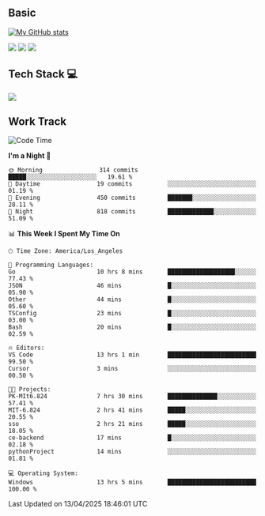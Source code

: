 ## Basic
 
[![My GitHub stats](https://github-readme-stats.vercel.app/api?username=Zzhihon&show_icons=true&theme=purple)](https://github.com/Zzhihon)
 
 [![](https://img.shields.io/badge/website-4493f8?style=for-the-badge&logo=About.me&logoColor=purple)](https://tatakal.com/)
 [![](https://img.shields.io/badge/RSS-4493f8?style=for-the-badge&logo=rss&logoColor=purple)](https://tatakal.com/feed/)
 [![](https://img.shields.io/badge/Email-4493f8?style=for-the-badge&logo=gmail&logoColor=purple)](mailto:bt1q@tatakal.com)

## Tech Stack 💻

<a href="https://skillicons.dev">
  <img src="https://skillicons.dev/icons?i=py,html,css,javascript,bash,java,vue,go,nodejs,cpp" />
</a>

</br>

## Work Track

<!--START_SECTION:waka-->
![Code Time](http://img.shields.io/badge/Code%20Time-194%20hrs%2018%20mins-blue)

**I'm a Night 🦉** 

```text
🌞 Morning                314 commits         █████░░░░░░░░░░░░░░░░░░░░   19.61 % 
🌆 Daytime                19 commits          ░░░░░░░░░░░░░░░░░░░░░░░░░   01.19 % 
🌃 Evening                450 commits         ███████░░░░░░░░░░░░░░░░░░   28.11 % 
🌙 Night                  818 commits         █████████████░░░░░░░░░░░░   51.09 % 
```


📊 **This Week I Spent My Time On** 

```text
🕑︎ Time Zone: America/Los_Angeles

💬 Programming Languages: 
Go                       10 hrs 8 mins       ███████████████████░░░░░░   77.43 % 
JSON                     46 mins             █░░░░░░░░░░░░░░░░░░░░░░░░   05.90 % 
Other                    44 mins             █░░░░░░░░░░░░░░░░░░░░░░░░   05.60 % 
TSConfig                 23 mins             █░░░░░░░░░░░░░░░░░░░░░░░░   03.00 % 
Bash                     20 mins             █░░░░░░░░░░░░░░░░░░░░░░░░   02.59 % 

🔥 Editors: 
VS Code                  13 hrs 1 min        █████████████████████████   99.50 % 
Cursor                   3 mins              ░░░░░░░░░░░░░░░░░░░░░░░░░   00.50 % 

🐱‍💻 Projects: 
PK-MIt6.824              7 hrs 30 mins       ██████████████░░░░░░░░░░░   57.41 % 
MIT-6.824                2 hrs 41 mins       █████░░░░░░░░░░░░░░░░░░░░   20.55 % 
sso                      2 hrs 21 mins       █████░░░░░░░░░░░░░░░░░░░░   18.05 % 
ce-backend               17 mins             █░░░░░░░░░░░░░░░░░░░░░░░░   02.18 % 
pythonProject            14 mins             ░░░░░░░░░░░░░░░░░░░░░░░░░   01.81 % 

💻 Operating System: 
Windows                  13 hrs 5 mins       █████████████████████████   100.00 % 
```


 Last Updated on 13/04/2025 18:46:01 UTC
<!--END_SECTION:waka-->
